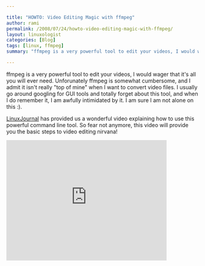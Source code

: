 ```yaml
---

title: "HOWTO: Video Editing Magic with ffmpeg"
author: rami
permalink: /2008/07/24/howto-video-editing-magic-with-ffmpeg/
layout: linuxologist
categories: [Blog]
tags: [linux, ffmpeg]
summary: "ffmpeg is a very powerful tool to edit your videos, I would wager that it's all you will ever need. Unforunately ffmpeg is somewhat cumbersome, and I admit it isn't really 'top of mine' when I want to convert video files. I usually go around googling for GUI tools and totally forget about this tool, and when I do remember it, I am awfully intimidated by it. I am sure I am not alone on this :)."

---
```


ffmpeg is a very powerful tool to edit your videos, I would wager that it's all you will ever need. Unforunately ffmpeg is somewhat cumbersome, and I admit it isn't really "top of mine" when I want to convert video files. I usually go around googling for GUI tools and totally forget about this tool, and when I do remember it, I am awfully intimidated by it. I am sure I am not alone on this :).

[LinuxJournal](http://www.linuxjournal.com/video/linux-howto-video-editing-magic-ffmpeg) has provided us a wonderful video explaining how to use this powerful command line tool. So fear not anymore, this video will provide you the basic steps to video editing nirvana!

<iframe width="420" height="315" src="https://www.youtube.com/embed/ln9YgXt6gxw" frameborder="0" allowfullscreen></iframe>
